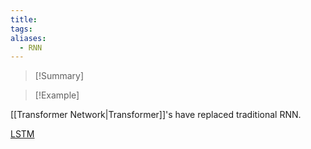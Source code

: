```yaml
---
title: 
tags: 
aliases:
  - RNN
---
```



>[!Summary]
>

>[!Example]
>

[[Transformer Network|Transformer]]'s have replaced traditional RNN.

[LSTM](http://colah.github.io/posts/2015-08-Understanding-LSTMs/)





